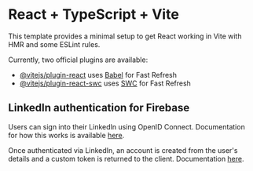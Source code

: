 # React + TypeScript + Vite

This template provides a minimal setup to get React working in Vite with HMR and some ESLint rules.

Currently, two official plugins are available:

- [@vitejs/plugin-react](https://github.com/vitejs/vite-plugin-react/blob/main/packages/plugin-react/README.md) uses [Babel](https://babeljs.io/) for Fast Refresh
- [@vitejs/plugin-react-swc](https://github.com/vitejs/vite-plugin-react-swc) uses [SWC](https://swc.rs/) for Fast Refresh

## LinkedIn authentication for Firebase

Users can sign into their LinkedIn using OpenID Connect. Documentation for how this works is available [here](https://learn.microsoft.com/en-us/linkedin/consumer/integrations/self-serve/sign-in-with-linkedin-v2).

Once authenticated via LinkedIn, an account is created from the user's details and a custom token is returned to the client. Documentation [here](https://firebase.google.com/docs/auth/admin/create-custom-tokens).